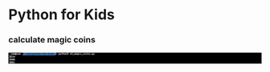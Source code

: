 # Python for Kids

### calculate magic coins
![](https://github.com/lbias/python-for-kids/blob/master/images/e1_magic_coins.png)
